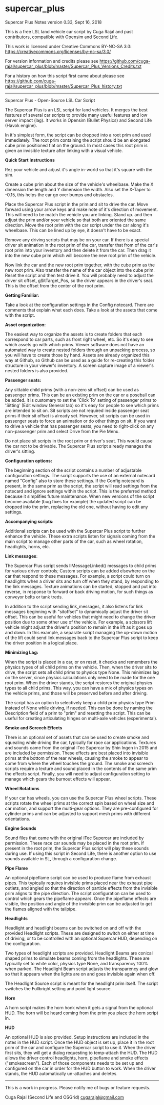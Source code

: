# supercar_plus
Supercar Plus Notes
version  0.33, Sept 16, 2018

This is a free LSL land vehicle car script by Cuga Rajal and past contributors, compatible with Opensim and Second Life.

This work is licensed under Creative Commons BY-NC-SA 3.0:
  https://creativecommons.org/licenses/by-nc-sa/3.0/

For version information and credits please see https://github.com/cuga-rajal/supercar_plus/blob/master/Supercar_Plus_Versions_Credits.txt

For a history on how this script first came about please see https://github.com/cuga-rajal/supercar_plus/blob/master/Supercar_Plus_history.txt

-----

Supercar Plus - Open-Source LSL Car Script

The Supercar Plus is an LSL script for land vehicles. It merges the best features of several car scripts to provide many useful features and low server impact (lag). It works in Opensim (Bullet Physics) and Second Life (Havok engine).

In it's simplest form, the script can be dropped into a root prim and used immediately. The root prim containing the script should be an elongated cube prim positioned flat on the ground. In most cases this root prim is given an invisible texture after linking with a visual vehicle.

**Quick Start Instructions**

Rez your vehicle and adjust it's angle in-world so that it's square with the sim. 

Create a cube prim about the size of the vehicle's wheelbase. Make the X dimension the length and Y dimension the width. Also set the X-Taper to -0.15, this helps the car go over bumps and obstacles.

Place the Supercar Plus script in the prim and sit to drive the car. Move forward using your arrow keys and make note of it's direction of movement. This will need to be match the vehicle you are linking. Stand up. and then adjust the prim and/or your vehicle so that both are oriented the same direction. Move the root prim with the car script under the car along it's wheelbase. This can be lined up by eye, it doesn't have to be exact.

Remove any driving scripts that may be on your car. If there is a special driver sit animation in the root prim of the car, transfer that from of the car's root prim into your inventory and then delete it from the car. Then drag it into the new cube prim which will become the new root prim of the vehicle.

Now link the car and the new root prim together, with the cube prim as the new root prim. Also transfer the name of the car object into the cube prim. Reset the script and then test drive it. You will probably need to adjust the driver sit offset, gSitTarget_Pos, so the driver appears in the driver's seat. This is the offset from the center of the root prim.

**Getting Familiar:**

Take a look at the configuration settings in the Config notecard. There are comments that explain what each does.
Take a look at the assets that come with the script.

**Asset organization:**

The easiest way to organize the assets is to create folders that each correspond to car parts, such as front right wheel, etc. So it's easy to see which assets go with which prims. Viewer software does not have an automated way to create nested folders through an unpacking process, so you will have to create those by hand. Assets are already organized this way at Github, so Github can be used as a guide for re-creating this folder structure in your viewer's inventory. A screen capture image of a viewer's nested folders is also provided.

**Passenger seats:**

Any sittable child prims (with a non-zero sit offset) can be used as passenger prims. This can be an existing prim on the car or a poseball can be added. It is customary to set the 'Click To' setting of passenger prims to 'Sitting' (Edit window General tab) so it's easy for people to see which prims are intended to sit on. Sit scripts are not required inside passenger seat prims if their sit offset is already set. However, sit scripts can be used in passenger seats to force an animation or do other things on sit. If you want to drive a vehicle that has passenger seats, you need to right-click on any non-passenger prim and select Drive from the Pie Menu.

Do not place sit scripts in the root prim or driver's seat. This would cause the car not to be drivable. The Supercar Plus script already manages the driver's sitting.

**Configuration options:**

The beginning section of the script contains a number of adjustable configuration settings. The script supports the use of an external notecard named "Config" also to store these settings. If the Config notecard is present, in the same prim as the script, the script will read settings from the notecard and ignore settings within the script. This is the preferred method because it simplifies future maintenance. When new versions of the script become available (bug fixes for example) the updated script can be dropped into the prim, replacing the old one, without having to edit any settings. 

**Accompanying scripts:**

Additional scripts can be used with the Supercar Plus script to further enhance the vehicle. These extra scripts listen for signals coming from the main script to manage other parts of the car, such as wheel rotation, headlights, horns, etc.

**Link messages:**

The Supercar Plus script sends llMessageLinked() messages to child prims for various driver controls; Custom scripts can be added elsewhere on the car that respond to these messages. For example, a script could turn on headlights when a driver sits and turn off when they stand, by responding to the link messages. Texture animations can be started, stopped and put into reverse, in response to forward or back driving motion, for such things as conveyor belts or tank treds.  

In addition to the script sending link_messages, it also listens for link messages beginning with "sitoffset" to dynamically adjust the driver sit offset. This can be useful for vehicles that might need to change the driver position due to some other use of the vehicle. For example, a scissors lift vehicle might adjust the driver's position to remain in the lift as it goes up and down. In this example, a separate script managing the up-down motion of the lift could send link messages back to the Supercar Plus script to keep the driver position in a logical place.

**Minimizing Lag:**

When the script is placed in a car, or on reset, it checks and remembers the physics types of all child prims on the vehicle. Then, when the driver sits to drive, the script sets all child prims to physics type None. This minimizes lag on the server, since physics calculations only need to be made for the one root prim. When the driver stands, the script restores the original physics types to all child prims. This way, you can have a mix of physics types on the vehicle prims, and those will be preserved before and after driving.

The script has an option to selectively keep a child prim physics type Prim instead of None while driving, if needed. This can be done by naming the Description field of a prim to "prim" and resetting the script. This can be useful for creating articulating hinges on multi-axle vehicles (experimental).

**Smoke and Screech Effects**

There is an optional set of assets that can be used to create smoke and squealing while driving the car, typically for race car applications. Textures and sounds came from the original iTec Supercar by Shin Ingen in 2015 and are included by permission. These effects are best placed into invisible prims at the bottom of the rear wheels, causing the smoke to appear to come from where the wheel touches the ground. The smoke and screech scripts require a texture and sound placed in the contents of the same prim the effects script. Finally, you will need to adjust configuration setting to manage which gears the burnout effects will appear.

**Wheel Rotations**

If your car has wheels, you can use the Supercar Plus wheel scripts. These scripts rotate the wheel prims at the correct spin based on wheel size and car motion, and support the multi-gear options. They are pre-configured for cylinder prims and can be adjusted to support mesh prims with different orientations. 

**Engine Sounds**

Sound files that came with the original iTec Supercar are included by permission. These race car sounds may be placed in the root prim. If present in the root prim, the Supercar Plus script will play these sounds during use. If using this script in Second Life, there is another option to use sounds available in SL, through a configuration change. 

**Pipe Flame**

An optional pipeflame script can be used to produce flame from exhaust pipes. This typically requires invisible prims placed near the exhaust pipe outlets, and angled so that the direction of particle effects from the invisible prim aligns to the pipe direction. The script configuration can be used to control which gears the pipeflame appears. Once the pipeflame effects are visible, the position and angle of the invisible prim can be adjusted to get the flames aligned with the tailpipe.

**Headlights**

Headlight and headlight beams can be switched on and off with the provided Headlight scripts. These are designed to switch on either at time of driving, or to be controlled with an optional Supercar HUD, depending on the configuration.

Two types of headlight scripts are provided. Headlight Beams are conical shaped prims to simulate beams coming from the headlights. These are typically set to white color, physics type None, and transparency 100% when parked. The Headlight Beam script adjusts the transparency and glow so that it appears when the lights are on and goes invisible again when off.

The Headlight Source script is meant for the headlight prim itself. The script switches the Fullbright setting and point light source.

**Horn**

A horn script makes the horn honk when it gets a signal from the optional HUD. The horn will be heard coming from the prim you place the horn script in. 

**HUD**

An optional HUD is also provided. Setup instructions are included in the notes in the HUD script. Once the HUD object is set up, place it in the root prim of the car and configure the Supercar script to use it. When the driver first sits, they will get a dialog requesting to temp-attach the HUD. The HUD allows the driver control headlights, horn, pipeflame and smoke effects ("smokescreen"). Each of those components needs to be set up and configured on the car in order for the HUD button to work. When the driver stands, the HUD automatically un-attaches and deletes.



----

This is a work in progress. Please notify me of bugs or feature requests.

Cuga Rajal (Second Life and OSGrid)
cugarajal@gmail.com
